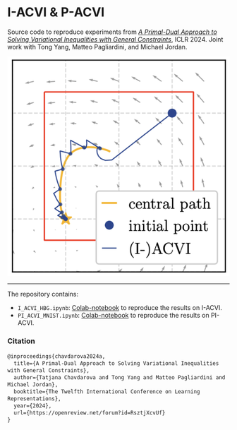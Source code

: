 
# I-ACVI \& P-ACVI

Source code to reproduce experiments from [*A Primal-Dual Approach to Solving Variational Inequalities with General Constraints*](https://openreview.net/forum?id=RsztjXcvUf), ICLR 2024. 
Joint work with Tong Yang, Matteo Pagliardini, and Michael Jordan.



![i-acvi illustration](iacvi.png?raw=true)


---------------------------

The repository contains:
- `I_ACVI_HBG.ipynb`: [Colab-notebook](https://colab.research.google.com/) to reproduce the results on I-ACVI. 
- `PI_ACVI_MNIST.ipynb`: [Colab-notebook](https://colab.research.google.com/) to reproduce the results on PI-ACVI. 

### Citation
```
@inproceedings{chavdarova2024a,
  title={A Primal-Dual Approach to Solving Variational Inequalities with General Constraints},
  author={Tatjana Chavdarova and Tong Yang and Matteo Pagliardini and Michael Jordan},
  booktitle={The Twelfth International Conference on Learning Representations},
  year={2024},
  url={https://openreview.net/forum?id=RsztjXcvUf}
}
```
